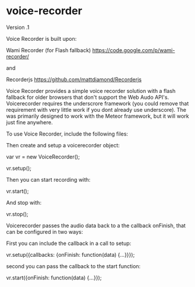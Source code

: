 voice-recorder
==============

Version .1


Voice Recorder is built upon:

Wami Recorder (for Flash fallback)
https://code.google.com/p/wami-recorder/

and 

Recorderjs
https://github.com/mattdiamond/Recorderjs




Voice Recorder provides a simple voice recorder solution with a flash fallback for older browsers that don't support the Web Audo API's.  Voicerecorder requires the underscrore framework (you could remove that requirement with very little work if you dont already use underscore).  The was primarily designed to work with the Meteor framework, but it will work just fine anywhere.


To use Voice Recorder, include the following files:

<script type="text/javascript" src="recorderjs/recorder.js"></script>
<script type="text/javascript" src="wami/swfobject/swfobject.js"></script>
<script type="text/javascript" src="wami/recorder.js"></script>
<script type="text/javascript" src="voicerecord.js"></script>


Then create and setup a voicerecorder object:

var vr = new VoiceRecorder();

vr.setup();


Then you can start recording with:

vr.start();


And stop with:

vr.stop();


Voicerecorder passes the audio data back to a the callback onFinish, that can be configured in two ways:

First you can include the callback in a call to setup:

vr.setup({callbacks: {onFinish: function(data) {...}}});


second you can pass the callback to the start function:

vr.start({onFinish: function(data) {...}});

